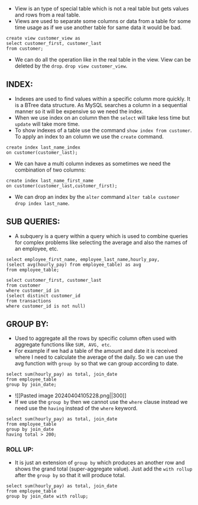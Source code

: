 - View is an type of special table which is not a real table but gets values and rows from a real table. 
- Views are used to separate some columns or data from a table for some time usage as if we use another table for same data it would be bad.
```
create view customer_view as
select customer_first, customer_last
from customer;
```
- We can do all the operation like in the real table in the view. View can be deleted by the `drop`. `drop view customer_view`.
## INDEX:
- Indexes are used to find values within a specific column more quickly. It is a BTree data structure. As MySQL searches a column in a sequential manner so it will be expensive so we need the index.
- When we use index on an column then the `select` will take less time but `update` will take more time.
- To show indexes of a table use the command `show index from customer`. To apply an index to an column we use the `create` command.
```
create index last_name_index
on customer(customer_last);
```
- We can have a multi column indexes as sometimes we need the combination of two columns:
```
create index last_name_first_name
on customer(customer_last,customer_first);
```
- We can drop an index by the `alter` command `alter table customer drop index last_name`.
## SUB QUERIES:
- A subquery is a query within a query which is used to combine queries for complex problems like selecting the average and also the names of an employee, etc.
```
select employee_first_name, employee_last_name,hourly_pay,
(select avg(hourly_pay) from employee_table) as avg
from employee_table;
```
```
select customer_first, customer_last
from customer
where customer_id in
(select distinct customer_id 
from transactions
where customer_id is not null)
```
## GROUP BY:
- Used to aggregate all the rows by specific column often used with aggregate functions like `SUM, AVG, etc`.
- For example if we had a table of the amount and date it is received where I need to calculate the average of the daily. So we can use the avg function with `group by` so that we can group according to date. 
```
select sum(hourly_pay) as total, join_date
from employee_table
group by join_date;
```
- ![[Pasted image 20240404105228.png||300]]
- If we use the `group by` then  we cannot use the `where` clause instead we need use the `having` instead of the `where` keyword.
```
select sum(hourly_pay) as total, join_date
from employee_table
group by join_date
having total > 200;
```
### ROLL UP:
- It is just an extension of `group by` which produces an another row and shows the grand total (super-aggregate value). Just add the `with rollup` after the `group by` so that it will produce total.
```
select sum(hourly_pay) as total, join_date
from employee_table
group by join_date with rollup;
```